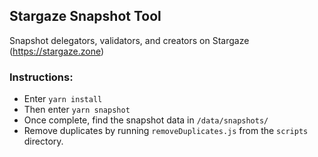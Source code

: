 ## Stargaze Snapshot Tool

Snapshot delegators, validators, and creators on Stargaze (https://stargaze.zone)

### Instructions:

- Enter `yarn install`
- Then enter `yarn snapshot`
- Once complete, find the snapshot data in `/data/snapshots/`
- Remove duplicates by running `removeDuplicates.js` from the `scripts` directory.
